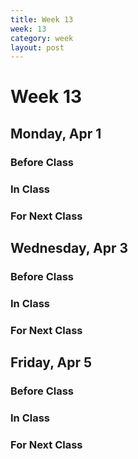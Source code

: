 ```yaml
---
title: Week 13 
week: 13
category: week
layout: post
---
```


# Week 13

## Monday, Apr 1

### Before Class

### In Class

### For Next Class


<!-- # # # # # # # # # # # # # # # # # # # # # # # # # # # -->

## Wednesday, Apr 3

### Before Class

### In Class

### For Next Class


<!-- # # # # # # # # # # # # # # # # # # # # # # # # # # # -->

## Friday, Apr 5

### Before Class

### In Class

### For Next Class


<!-- # # # # # # # # # # # # # # # # # # # # # # # # # # # -->

